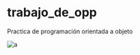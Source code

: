 # trabajo_de_opp
Practica de programación orientada a objeto

![a](https://user-images.githubusercontent.com/69295442/131586932-986599b5-9657-4a39-a2f3-77227d233755.JPG)


